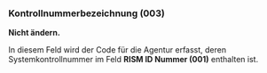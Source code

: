 ### Kontrollnummerbezeichnung (003)
**Nicht ändern.**

In diesem Feld wird der Code für die Agentur erfasst, deren Systemkontrollnummer im Feld **RISM ID Nummer (001)** enthalten ist.
